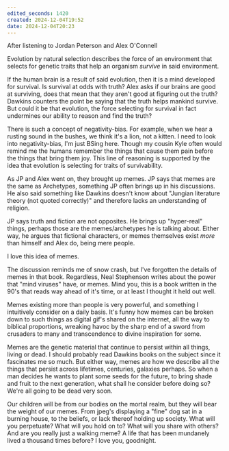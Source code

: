 ```yaml
---
edited_seconds: 1420
created: 2024-12-04T19:52
date: 2024-12-04T20:23
---
```

After listening to Jordan Peterson and Alex O'Connell

Evolution by natural selection describes the force of an environment that selects for genetic traits that help an organism *survive* in said environment.

If the human brain is a result of said evolution, then it is a mind developed for survival. Is survival at odds with truth? Alex asks if our brains are good at surviving, does that mean that they aren't good at figuring out the truth? Dawkins counters the point be saying that the truth helps mankind survive. But could it be that evolution, the force selecting for survival in fact undermines our ability to reason and find the truth?

There is such a concept of negativity-bias. For example, when we hear a rusting sound in the bushes, we think it's a lion, not a kitten. I need to look into negativity-bias, I'm just BSing here. Though my cousin Kyle often would remind me the humans remember the things that cause them pain before the things that bring them joy. This line of reasoning is supported by the idea that evolution is selecting for traits of survivability.

As JP and Alex went on, they brought up memes. JP says that memes are the same as Archetypes, something JP often brings up in his discussions. He also said something like Dawkins doesn't know about "Jungian literature theory (not quoted correctly)" and therefore lacks an understanding of religion.

JP says truth and fiction are not opposites. He brings up "hyper-real" things, perhaps those are the memes/archetypes he is talking about. Either way, he argues that fictional characters, or memes themselves exist *more* than himself and Alex do, being mere people. 

I love this idea of memes. 

The discussion reminds me of snow crash, but I've forgotten the details of memes in that book. Regardless, Neal Stephenson writes about the power that "mind viruses" have, or memes. Mind you, this is a book written in the 90's that reads way ahead of it's time, or at least I thought it held out well. 

Memes existing more than people is very powerful, and something I intuitively consider on a daily basis. It's funny how memes can be broken down to such things as digital gif's shared on the internet, all the way to biblical proportions, wreaking havoc by the sharp end of a sword from crusaders to many and transcendence to divine inspiration for some.

Memes are the genetic material that continue to persist within all things, living or dead. I should probably read Dawkins books on the subject since it fascinates me so much. But either way, memes are how we describe all the things that persist across lifetimes, centuries, galaxies perhaps. So when a man decides he wants to plant some seeds for the future, to bring shade and fruit to the next generation, what shall he consider before doing so? We're all going to be dead very soon. 

Our children will be from our bodies on the mortal realm, but they will bear the weight of our memes. From jpeg's displaying a "fine" dog sat in a burning house, to the beliefs, or lack thereof holding up society. What will you perpetuate? What will you hold on to? What will you share with others? And are you really just a walking meme? A life that has been mundanely lived a thousand times before? I love you, goodnight.












